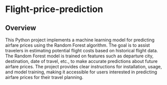 # Flight-price-prediction

## Overview

This Python project implements a machine learning model for predicting airfare prices using the Random Forest algorithm. The goal is to assist travelers in estimating potential flight costs based on historical flight data. The Random Forest model is trained on features such as departure city, destination, date of travel, etc., to make accurate predictions about future airfare prices. The project provides clear instructions for installation, usage, and model training, making it accessible for users interested in predicting airfare prices for their travel planning.
